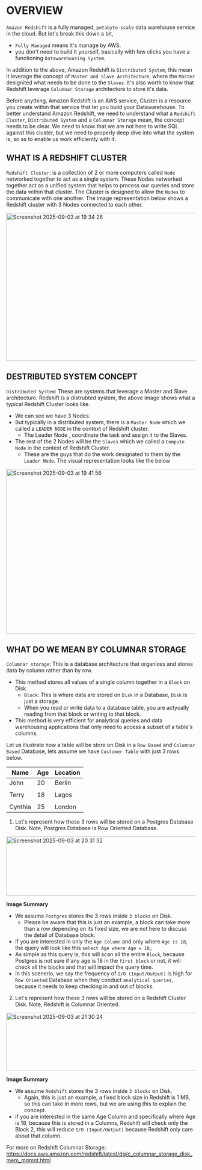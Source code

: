 # OVERVIEW
`Amazon Redshift` is a fully managed, `petabyte-scale` data warehouse service in the cloud.
But let's break this down a bit, 
- `Fully Managed` means it's manage by AWS.
- you don't need to build it yourself, basically with few clicks you have a functioning `Datawarehousing
System`.

In addition to the above, Amazon Redshift is `Distributed System`, this mean it leverage the concept of `Master and Slave Architecture`, where the `Master` designited what needs to be done to the `Slaves`. it's also worth to know that Redshift leverage `Columnar Storage` architecture to store it's data. 

Before anything, Amazon Redshift is an AWS service, Cluster is a resource you create within that service that let you build your Datawarehouse. To better understand Amazon Redshift, we need to understand what a `Redshift Cluster`, `Distributed System` and a `Columnar Storage` mean, the concept needs to be clear.
We need to know that we are not here to write SQL against this cluster, but we need to properly
deep dive into what the system is, so as to enable us work efficiently with it.

## WHAT IS A REDSHIFT CLUSTER
`Redshift Cluster`: is a collection of 2 or more computers called `Node` networked together to act as a single system. These Nodes networked together act as a unified system that helps to process our queries and store the data within that cluster. The Cluster is designed to allow the `Nodes` to communicate with one another. The image representation below shows a Redshift cluster with 3 Nodes connected to each other.

<img width="555" height="393" alt="Screenshot 2025-09-03 at 19 34 26" src="https://github.com/user-attachments/assets/944e22c5-37b8-41bb-9ade-9708ecf86beb" />

## DESTRIBUTED SYSTEM CONCEPT
`Distributed System`: These are systems that leverage a Master and Slave architecture. Redshift is a distrubted system, the above image shows what a typical Redshift Cluster looks like. 
- We can see we have 3 Nodes.
- But typically in a distributed system, there is a `Master Node` which we called a `LEADER NODE` in the context of Redshift cluster.
  - The Leader Node , coordinate the task and assign it to the Slaves.
- The rest of the 2 Nodes will be the `Slaves` which we called a `Compute Node` in the context of Redshift Cluster.
  - These are the guys that do the work designated to them by the `Leader Node`.
The visual representation looks like the below

<img width="653" height="438" alt="Screenshot 2025-09-03 at 19 41 56" src="https://github.com/user-attachments/assets/09cd365e-7e49-43ae-bec7-9de73faaf5bf" />

## WHAT DO WE MEAN BY COLUMNAR STORAGE 
`Columnar storage`: This is a database architecture that organizes and stores data by column rather than by row. 
- This method stores all values of a single column together in a `Block` on Disk.
  - `Block`: This is where data are stored on `Disk` in a Database, `Disk` is just a storage.
  - When you read or write data to a database table, you are actyually reading from that block or writing to that block.
- This method is very efficient for analytical queries and data warehousing applications that only need to access a subset of a table's columns.

Let us illustrate how a table will be store on Disk in a `Row Based` and `Columnar Based` Database, lets assume 
we have `Customer Table` with just 3 rows below.

|   Name  | Age     |  Location |
|---------|---------|-----------|
|  John   |  20     |  Berlin   |
|         |         |           |
|  Terry  |  18     |  Lagos    |
|         |         |           |
| Cynthia |  25     |  London   |

1. Let's represent how these 3 rows will be stored on a Postgres Database Disk. Note, Postgres Database is Row Oriented Database.

<img width="1322" height="157" alt="Screenshot 2025-09-03 at 20 31 32" src="https://github.com/user-attachments/assets/01726a8e-dd4f-4d6a-8973-9a94db22e29a" />

**Image Summary**
- We assume `Postgres` stores the 3 rows inside `3 blocks` on Disk.
  - Please be aware that this is just an example, a block can take more than a row depending on its fixed size, we are not here to discuss the detail of Database block.
- If you are interested in only the `Age Column` and only where `Age is 18`, the query will look like this `select Age where Age = 18;`
- As simple as this query is, this will scan all the entire `Block`, because Postgres is not sure if any age is 18 in the `first block` or not, it will check all the blocks and that will impact the query time.
- In this scenerio, we say the frequency of `I/O (Input/Output)` is high for `Row Oriented` Database when they conduct `analytical queries`, because it needs to keep checking in and out of blocks.

2. Let's represent how these 3 rows will be stored on a Redshift Cluster Disk. Note, Redshift is Columnar Oriented.

<img width="1309" height="154" alt="Screenshot 2025-09-03 at 21 30 24" src="https://github.com/user-attachments/assets/8d9d8c9a-ed43-4699-aed1-838c79e7d224" />

**Image Summary**
- We assume `Redshift` stores the 3 rows inside `3 blocks` on Disk.
  - Again, this is just an example, a fixed block size in Redshift is 1 MB, so this can take in more rows, but we are using this to explain the concept.
- if you are interested in the same Age Column and specifically where Age is 18, because this is stored in a Columns, Redshift will check only the Block 2, this will reduce `I/O (Input/Output)` because Redshift only care about that column.

For more on Redshift Columnar Storage: https://docs.aws.amazon.com/redshift/latest/dg/c_columnar_storage_disk_mem_mgmnt.html








